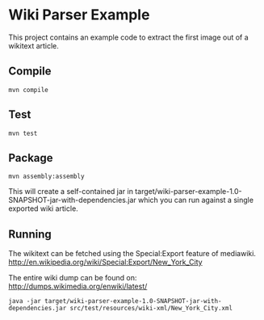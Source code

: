 # Wiki Parser Example
This project contains an example code to extract the first image out of a wikitext article.

## Compile

```
mvn compile
```

## Test

```
mvn test
```

## Package

```
mvn assembly:assembly
```

This will create a self-contained jar in target/wiki-parser-example-1.0-SNAPSHOT-jar-with-dependencies.jar which you can run against a single exported wiki article.

## Running
The wikitext can be fetched using the Special:Export feature of mediawiki. 
http://en.wikipedia.org/wiki/Special:Export/New_York_City

The entire wiki dump can be found on:
http://dumps.wikimedia.org/enwiki/latest/

```
java -jar target/wiki-parser-example-1.0-SNAPSHOT-jar-with-dependencies.jar src/test/resources/wiki-xml/New_York_City.xml
```


